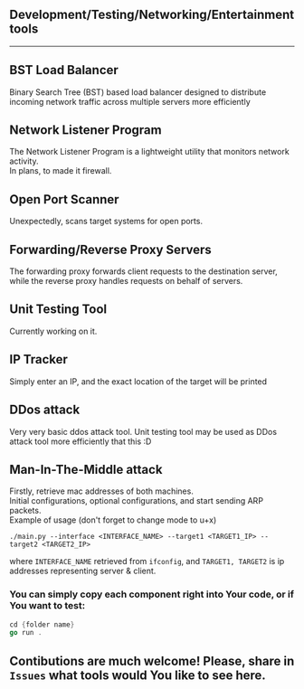 ## Development/Testing/Networking/Entertainment tools
<hr>

## BST Load Balancer

Binary Search Tree (BST) based load balancer designed to distribute incoming network traffic across multiple servers more efficiently

## Network Listener Program

The Network Listener Program is a lightweight utility that monitors network activity.
<br>
In plans, to made it firewall.

## Open Port Scanner

Unexpectedly, scans target systems for open ports.

## Forwarding/Reverse Proxy Servers

The forwarding proxy forwards client requests to the destination server, while the reverse proxy handles requests on behalf of servers.

## Unit Testing Tool

Currently working on it.

## IP Tracker
Simply enter an IP, and the exact location of the target will be printed

## DDos attack
Very very basic ddos attack tool. Unit testing tool may be used as DDos attack tool more efficiently that this :D

## Man-In-The-Middle attack
Firstly, retrieve mac addresses of both machines. <br>
Initial configurations, optional configurations, and start sending ARP packets.
<br>
Example of usage (don't forget to change mode to u+x) 
```shell
./main.py --interface <INTERFACE_NAME> --target1 <TARGET1_IP> --target2 <TARGET2_IP> 
```
where `INTERFACE_NAME` retrieved from `ifconfig`, and `TARGET1, TARGET2` is ip addresses representing server & client.


### You can simply copy each component right into Your code, or if You want to test:
```go
cd {folder name}
go run .
```

## Contibutions are much welcome! Please, share in `Issues` what tools would You like to see here.
